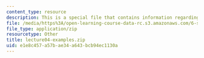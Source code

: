 ```yaml
---
content_type: resource
description: This is a special file that contains information regarding lecture 4.
file: /media/https%3A/open-learning-course-data-rc.s3.amazonaws.com/6-s096-effective-programming-in-c-and-c-january-iap-2014/e1e8c457a57bae34a643bcb94ec1130a_lecture04-examples.zip
file_type: application/zip
resourcetype: Other
title: lecture04-examples.zip
uid: e1e8c457-a57b-ae34-a643-bcb94ec1130a
---
```

